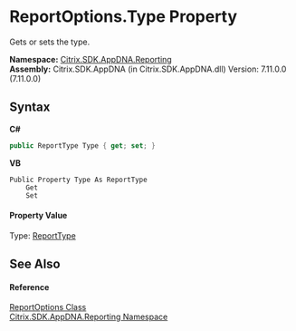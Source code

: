# ReportOptions.Type Property 
 

Gets or sets the type.

**Namespace:**&nbsp;<a href="5a349796-1e47-290a-6953-6ce2117c7cbc">Citrix.SDK.AppDNA.Reporting</a><br />**Assembly:**&nbsp;Citrix.SDK.AppDNA (in Citrix.SDK.AppDNA.dll) Version: 7.11.0.0 (7.11.0.0)

## Syntax

**C#**
```csharp
public ReportType Type { get; set; }
```

**VB**
```vbnet
Public Property Type As ReportType
	Get
	Set
```


#### Property Value
Type: <a href="f2c7c488-0c24-85ac-d502-8e832492f0fc">ReportType</a>

## See Also


#### Reference
<a href="82524f79-8658-d7a8-74fa-851734eb48fa">ReportOptions Class</a><br /><a href="5a349796-1e47-290a-6953-6ce2117c7cbc">Citrix.SDK.AppDNA.Reporting Namespace</a><br />